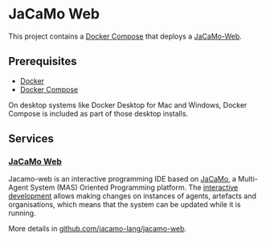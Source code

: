 # JaCaMo Web

This project contains a [Docker Compose](https://docs.docker.com/compose/) that deploys a [JaCaMo-Web](https://github.com/jacamo-lang/jacamo-web).

## Prerequisites

- [Docker](https://www.docker.com/products/docker-desktop)
- [Docker Compose](https://docs.docker.com/compose/install/)

On desktop systems like Docker Desktop for Mac and Windows, Docker Compose is included as part of those desktop installs.

## Services 

### [JaCaMo Web](https://github.com/jacamo-lang/jacamo-web)

Jacamo-web is an interactive programming IDE based on [JaCaMo](http://jacamo.sourceforge.net/), a Multi-Agent System (MAS) Oriented Programming platform. The [interactive development](https://cgi.csc.liv.ac.uk/~lad/emas2019/accepted/EMAS2019_paper_8.pdf) allows making changes on instances of agents, artefacts and organisations, which means that the system can be updated while it is running.

More details in [github.com/jacamo-lang/jacamo-web](https://github.com/jacamo-lang/jacamo-web).

